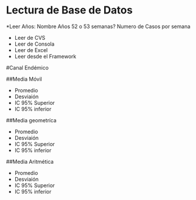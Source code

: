# Lectura de Base de Datos

*Leer Años:
  Nombre Años
  52 o 53 semanas?
  Numero de Casos por semana

* Leer de CVS
* Leer de Consola
* Leer de Excel
* Leer desde el Framework


#Canal Endémico


##Media Móvil

* Promedio
* Desviaión
* IC 95% Superior
* IC 95% inferior


##Media geometríca

* Promedio
* Desviaión
* IC 95% Superior
* IC 95% inferior

##Media Aritmética

* Promedio
* Desviaión
* IC 95% Superior
* IC 95% inferior
